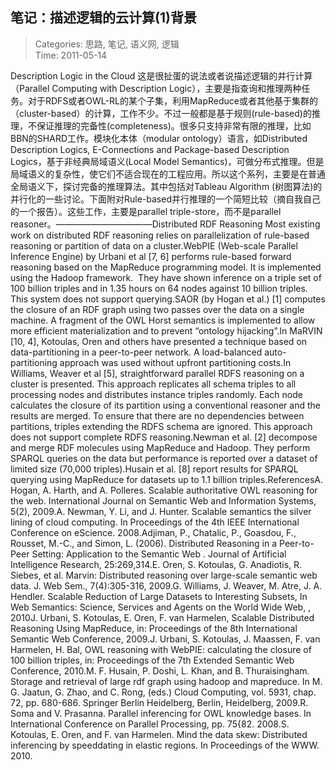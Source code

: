 笔记：描述逻辑的云计算(1)背景
---
    
> Categories: 思路, 笔记, 语义网, 逻辑  
> Time: 2011-05-14
    
Description Logic in the Cloud 这是很扯蛋的说法或者说描述逻辑的并行计算（Parallel Computing with Description Logic），主要是指查询和推理两种任务。对于RDFS或者OWL-RL的某个子集，利用MapReduce或者其他基于集群的（cluster-based）的计算，工作不少。不过一般都是基于规则(rule-based)的推理，不保证推理的完备性(completeness)。很多只支持非常有限的推理，比如BBN的SHARD工作。模块化本体（modular ontology）语言，如Distributed Description Logics, E-Connections and Package-based Description Logics，基于非经典局域语义(Local Model Semantics)，可做分布式推理。但是局域语义的复杂性，使它们不适合现在的工程应用。所以这个系列，主要是在普通全局语义下，探讨完备的推理算法。其中包括对Tableau Algorithm (树图算法)的并行化的一些讨论。下面附对Rule-based并行推理的一个简短比较（摘自我自己的一个报告）。这些工作，主要是parallel triple-store，而不是parallel reasoner。———————————Distributed RDF Reasoning     Most existing work on distributed RDF reasoning relies on parallelization of rule-based reasoning or partition of data on a cluster.WebPIE (Web-scale Parallel Inference Engine) by Urbani et al [7, 6] performs rule-based forward reasoning based on the MapReduce programming model. It is implemented using the Hadoop framework.  They have shown inference on a triple set of 100 billion triples and in 1.35 hours on 64 nodes against 10 billion triples. This system does not support querying.SAOR (by Hogan et al.) [1] computes the closure of an RDF graph using two passes over the data on a single machine. A fragment of the OWL Horst semantics is implemented to allow more efficient materialization and to prevent “ontology hijacking”.In MaRVIN [10, 4], Kotoulas, Oren and others have presented a technique based on data-partitioning in a peer-to-peer network. A load-balanced auto-partitioning approach was used without upfront partitioning costs.In Williams, Weaver et al [5], straightforward parallel RDFS reasoning on a cluster is presented. This approach replicates all schema triples to all processing nodes and distributes instance triples randomly. Each node calculates the closure of its partition using a conventional reasoner and the results are merged. To ensure that there are no dependencies between partitions, triples extending the RDFS schema are ignored. This approach does not support complete RDFS reasoning.Newman et al. [2] decompose and merge RDF molecules using MapReduce and Hadoop. They perform SPARQL queries on the data but performance is reported over a dataset of limited size (70,000 triples).Husain et al. [8] report results for SPARQL querying using MapReduce for datasets up to 1.1 billion triples.ReferencesA. Hogan, A. Harth, and A. Polleres. Scalable authoritative OWL reasoning for the web. International Journal on Semantic Web and Information Systems, 5(2), 2009.A. Newman, Y. Li, and J. Hunter. Scalable semantics the silver lining of cloud computing. In Proceedings of the 4th IEEE International Conference on eScience. 2008.Adjiman, P., Chatalic, P., Goasdou, F., Rousset, M.-C., and Simon, L. (2006). Distributed Reasoning in a Peer-to-Peer Setting: Application to the Semantic Web . Journal of Artificial Intelligence Research, 25:269,314.E. Oren, S. Kotoulas, G. Anadiotis, R. Siebes, et al. Marvin: Distributed reasoning over large-scale semantic web data. J. Web Sem., 7(4):305-316, 2009.G. Williams, J. Weaver, M. Atre, J. A. Hendler. Scalable Reduction of Large Datasets to Interesting Subsets, In Web Semantics: Science, Services and Agents on the World Wide Web, , 2010J. Urbani, S. Kotoulas, E. Oren, F. van Harmelen, Scalable Distributed Reasoning Using MapReduce, in: Proceedings of the 8th International Semantic Web Conference, 2009.J. Urbani, S. Kotoulas, J. Maassen, F. van Harmelen, H. Bal, OWL reasoning with WebPIE: calculating the closure of 100 billion triples, in: Proceedings of the 7th Extended Semantic Web Conference, 2010.M. F. Husain, P. Doshi, L. Khan, and B. Thuraisingham. Storage and retrieval of large rdf graph using hadoop and mapreduce. In M. G. Jaatun, G. Zhao, and C. Rong, (eds.) Cloud Computing, vol. 5931, chap. 72, pp. 680-686. Springer Berlin Heidelberg, Berlin, Heidelberg, 2009.R. Soma and V. Prasanna. Parallel inferencing for OWL knowledge bases. In International Conference on Parallel Processing, pp. 75{82. 2008.S. Kotoulas, E. Oren, and F. van Harmelen. Mind the data skew: Distributed inferencing by speeddating in elastic regions. In Proceedings of the WWW. 2010.     
    
